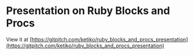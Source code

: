 # Presentation on Ruby Blocks and Procs

View it at [https://gitpitch.com/ketiko/ruby_blocks_and_procs_presentation](https://gitpitch.com/ketiko/ruby_blocks_and_procs_presentation)
